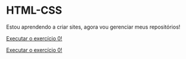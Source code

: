 # HTML-CSS
 
Estou aprendendo a criar sites, agora vou gerenciar meus repositórios!

<a href='https://github.com/FhabioHenrique1/HTML-CSS/blob/main/EXERCÍCIOS/ex0/index.html'> Executar o exercício 0!<a>

<a href='https://github.com/FhabioHenrique1/HTML-CSS/blob/main/EXERCÍCIOS/ex20/index.html'> Executar o exercício 0!<a>


